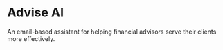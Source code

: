 # Advise AI
An email-based assistant for helping financial advisors serve their clients more effectively.
